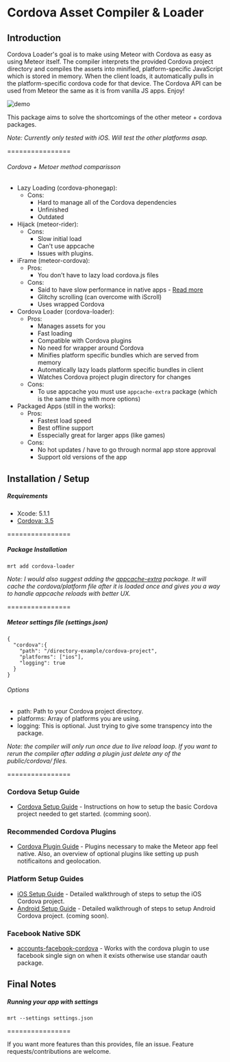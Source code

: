 Cordova Asset Compiler & Loader
================

## Introduction

Cordova Loader's goal is to make using Meteor with Cordova as easy as using Meteor itself. The compiler interprets the provided Cordova project directory and compiles the assets into minified, platform-specific JavaScript which is stored in memory. When the client loads, it automatically pulls in the platform-specific cordova code for that device. The Cordova API can be used from Meteor the same as it is from vanilla JS apps. Enjoy!

![demo](http://cl.ly/image/29231q3f0N46/Image%202014-06-30%20at%2010.40.07%20AM.png)

This package aims to solve the shortcomings of the other meteor + cordova packages. 

*Note: Currently only tested with iOS. Will test the other platforms asap.*

================

###### Cordova + Metoer method comparisson 

* Lazy Loading (cordova-phonegap): 
  * Cons:
    * Hard to manage all of the Cordova dependencies
    * Unfinished 
    * Outdated
* Hijack (meteor-rider): 
  * Cons: 
    * Slow initial load
    * Can't use appcache
    * Issues with plugins.
* iFrame (meteor-cordova): 
  * Pros:
     * You don't have to lazy load cordova.js files
  * Cons: 
    * Said to have slow performance in native apps - [Read more](https://github.com/phonegap/phonegap/wiki/iFrame-Usage)
    * Glitchy scrolling (can overcome with iScroll)
    * Uses wrapped Cordova
* Cordova Loader (cordova-loader): 
  * Pros:
    * Manages assets for you
    * Fast loading
    * Compatible with Cordova plugins
    * No need for wrapper around Cordova
    * Minifies platform specific bundles which are served from memory
    * Automatically lazy loads platform specific bundles in client
    * Watches Cordova project plugin directory for changes
  * Cons:
    * To use appcache you must use `appcache-extra` package (which is the same thing with more options)
* Packaged Apps (still in the works):
  * Pros:
    * Fastest load speed
    * Best offline support
    * Esspecially great for larger apps (like games)
  * Cons:
    * No hot updates / have to go through normal app store approval
    * Support old versions of the app

## Installation / Setup

##### Requirements
* Xcode: 5.1.1
* [Cordova: 3.5](http://cordova.apache.org/)

================

##### Package Installation
````
mrt add cordova-loader
````
*Note: I would also suggest adding the [appcache-extra](http://github.com/andrewreedy/meteor-appcache-extra) package. It will cache the cordova/platform file after it is loaded once and gives you a way to handle appcache reloads with better UX.*

================

##### Meteor settings file (settings.json)
````
{
  "cordova":{
    "path": "/directory-example/cordova-project",
    "platforms": ["ios"],
    "logging": true
  }
}
````
###### Options
* path: Path to your Cordova project directory.
* platforms: Array of platforms you are using.
* logging: This is optional. Just trying to give some transpency into the package.

*Note: the compiler will only run once due to live reload loop. If you want to rerun the compiler after adding a plugin just delete any of the public/cordova/ files.*

================

### Cordova Setup Guide
* [Cordova Setup Guide](https://github.com/andrewreedy/meteor-cordova-loader/wiki/Cordova-Setup) - Instructions on how to setup the basic Cordova project needed to get started. (comming soon).

### Recommended Cordova Plugins
* [Cordova Plugin Guide](https://github.com/andrewreedy/meteor-cordova-loader/wiki/Cordova-Plugins) - Plugins necessary to make the Meteor app feel native. Also, an overview of optional plugins like setting up push notificaitons and geolocation.

### Platform Setup Guides
* [iOS Setup Guide](https://github.com/andrewreedy/meteor-cordova-loader/wiki/iOS-Setup) - Detailed walkthrough of steps to setup the iOS Cordova project.
* [Android Setup Guide](https://github.com/andrewreedy/meteor-cordova-loader/wiki/Anroid-Setup) - Detailed walkthrough of steps to setup Android Cordova project. (coming soon).

### Facebook Native SDK
* [accounts-facebook-cordova](https://github.com/andrewreedy/meteor-accounts-facebook-cordova) - Works with the cordova plugin to use facebook single sign on when it exists otherwise use standar oauth package.

## Final Notes

##### Running your app with settings
````
mrt --settings settings.json
````
================

If you want more features than this provides, file an issue. Feature requests/contributions are welcome.
